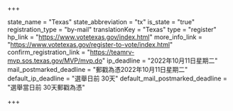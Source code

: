 +++

state_name = "Texas"
state_abbreviation = "tx"
is_state = "true"
registration_type = "by-mail"
translationKey = "Texas"
type = "register"
hp_link = "https://www.votetexas.gov/index.html"
more_info_link = "https://www.votetexas.gov/register-to-vote/index.html"
confirm_registration_link = "https://teamrv-mvp.sos.texas.gov/MVP/mvp.do"
ip_deadline = "2022年10月11日星期二"
mail_postmarked_deadline = "郵戳為憑2022年10月11日星期二"
default_ip_deadline = "選舉日前 30天"
default_mail_postmarked_deadline = "選舉當日前 30天郵戳為憑"

+++